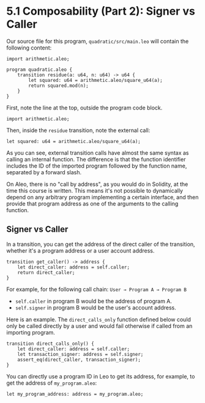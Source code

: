 # 5.1 Composability (Part 2): Signer vs Caller

Our source file for this program, `quadratic/src/main.leo` will contain the following content:

```leo
import arithmetic.aleo;

program quadratic.aleo {
    transition residue(a: u64, n: u64) -> u64 {
        let squared: u64 = arithmetic.aleo/square_u64(a);
        return squared.mod(n);
    }
}
```

First, note the line at the top, outside the program code block.

```leo
import arithmetic.aleo;
```

Then, inside the `residue` transition, note the external call:

```leo
let squared: u64 = arithmetic.aleo/square_u64(a);
```

As you can see, external transition calls have almost the same syntax as calling an internal function. The difference is that the function identifier includes the ID of the imported program followed by the function name, separated by a forward slash.

On Aleo, there is no "call by address", as you would do in Solidity, at the time this course is written. This means it's not possible to dynamically depend on any arbitrary program implementing a certain interface, and then provide that program address as one of the arguments to the calling function.

## Signer vs Caller

In a transition, you can get the address of the direct caller of the transition, whether it's a program address or a user account address.

```leo
transition get_caller() -> address {
    let direct_caller: address = self.caller;
    return direct_caller;
}
```

For example, for the following call chain: `User → Program A → Program B`

- `self.caller` in program B would be the address of program A.
- `self.signer` in program B would be the user's account address.

Here is an example. The `direct_calls_only` function defined below could only be called directly by a user and would fail otherwise if called from an importing program.

```leo
transition direct_calls_only() {
    let direct_caller: address = self.caller;
    let transaction_signer: address = self.signer;
    assert_eq(direct_caller, transaction_signer);
}
```

You can directly use a program ID in Leo to get its address, for example, to get the address of `my_program.aleo`:

```leo
let my_program_address: address = my_program.aleo;
``` 